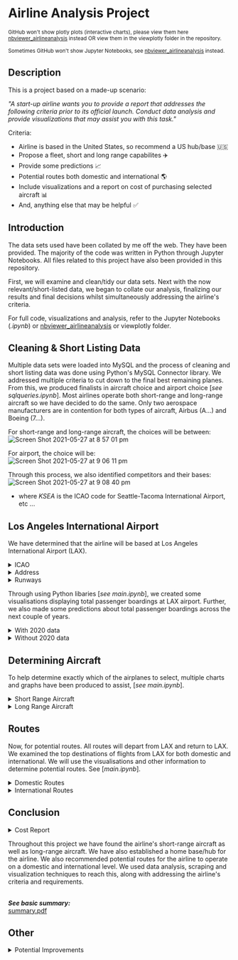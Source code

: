 # Airline Analysis Project


<sup>GitHub won't show plotly plots (interactive charts), please view them here [nbviewer_airlineanalysis]() instead OR view them in the viewplotly folder in the repository.</sup>

<sup>Sometimes GitHub won't show Jupyter Notebooks, see [nbviewer_airlineanalysis]() instead.</sup>



<b>Description</b>
------
This is a project based on a made-up scenario: 

<i>"A start-up airline wants you to provide a report that addresses the following criteria prior to its official launch. Conduct data analysis and provide 
visualizations that may assist you with this task."</i>

Criteria:

- Airline is based in the United States, so recommend a US hub/base 🇺🇸
- Propose a fleet, short and long range capabilites ✈️
- Provide some predictions 📈
- Potential routes both domestic and international 🌎
- Include visualizations and a report on cost of purchasing selected aircraft 📊
- And, anything else that may be helpful ✅

<b>Introduction</b>
------
The data sets used have been collated by me off the web. They have been provided. The majority of the code was written in Python through Jupyter Notebooks.
All files related to this project have also been provided in this repository. 

First, we will examine and clean/tidy our data sets. Next with the now relevant/short-listed data, we began to collate our analysis, finalizing our results and final decisions whilst simultaneously addressing the airline's criteria.

For full code, visualizations and analysis, refer to the Jupyter Notebooks (<i>.ipynb</i>) or [nbviewer_airlineanalysis]() or viewplotly folder.

<b>Cleaning & Short Listing Data</b>
------
Multiple data sets were loaded into MySQL and the process of cleaning and short listing data was done using Python's MySQL Connector library. We addressed multiple criteria to cut down to the final best remaining planes. From this, we produced finalists in aircraft choice and airport choice [<i>see sqlqueries.ipynb</i>]. Most airlines operate both short-range and long-range aircraft so we have decided to do the same. Only two aerospace manufacturers are in contention for both types of aircraft, Airbus (A...) and Boeing (7...).

For short-range and long-range aircraft, the choices will be between:<br>
![Screen Shot 2021-05-27 at 8 57 01 pm](https://user-images.githubusercontent.com/65270652/119814740-16fcd000-bf2e-11eb-85e9-fea0737651ee.png)</br>

For airport, the choice will be:<br>
![Screen Shot 2021-05-27 at 9 06 11 pm](https://user-images.githubusercontent.com/65270652/119815863-5f68bd80-bf2f-11eb-9b34-4ee445547d26.png)</br>

Through this process, we also identified competitors and their bases:<br>
![Screen Shot 2021-05-27 at 9 08 40 pm](https://user-images.githubusercontent.com/65270652/119816153-b79fbf80-bf2f-11eb-85e5-70cf04045547.png)</br>
- where <i>KSEA</i> is the ICAO code for Seattle-Tacoma International Airport, etc ...

<b>Los Angeles International Airport</b>
------
We have determined that the airline will be based at Los Angeles International Airport (LAX). 
<details>
<summary>ICAO</summary>
<p>KLAX</p>
</details>
<details>
<summary>Address</summary>
<p>1 World Way, Los Angeles, CA 90045, United States</p>
<br>
  <img src = https://user-images.githubusercontent.com/65270652/119822596-2df3f000-bf37-11eb-8e25-c93f25f43cde.png>
       </br>
</details>
<details>
<summary>Runways</summary>
<p>4 runways <br>Longest is 12,923ft</br></p>
</details>

Through using Python libaries [<i>see main.ipynb</i>], we created some visualisations displaying total passenger boardings at LAX airport. Further, we also made some predictions about total passenger boardings across the next couple of years.
<details>
<summary>With 2020 data</summary>
<p>Hypothetically, this project is meant to be constructed without COVID-19 but the data available for 2020 includes the impact of COVID-19 on the airline industy. Both charts below, display the spread of total passenger boardings at LAX.</p>
<img src = https://user-images.githubusercontent.com/65270652/119819133-6691ca80-bf33-11eb-9005-b3f055dc2f77.png>
<img src = https://user-images.githubusercontent.com/65270652/119819684-fcc5f080-bf33-11eb-9289-f12d7359acfc.png>

<br>Running a linear regression, we predicted the total passenger boardings for LAX (year 2021 - 2024).</br>
<br>
<img src = https://user-images.githubusercontent.com/65270652/119820325-b02ee500-bf34-11eb-8619-0359d1c31db2.png></br>
<br>
<img src = https://user-images.githubusercontent.com/65270652/119820387-c5a40f00-bf34-11eb-86c3-e38fabb8f9c5.png></br>
- The green fitted line represents the predicted values (extrapolation)
</details>
<details>
  <summary>Without 2020 data</summary>
  <p>Obviously the airline industry took a massive hit due to COVID-19. The 2020 data displays this change. Here, we pretend that COVID never happened. Both charts below, display the spread of total passenger boardings at LAX.</p>
  <img src = https://user-images.githubusercontent.com/65270652/119821347-cd17e800-bf35-11eb-81ad-9b125b0452fe.png>
  <img src = https://user-images.githubusercontent.com/65270652/119821538-05b7c180-bf36-11eb-8866-8f84c77e9c8d.png>
  
  <br>Running a linear regression, we predicted the total passenger boardings for LAX (year 2020 - 2024).</br>
  <br>
  <img src = https://user-images.githubusercontent.com/65270652/119821942-74951a80-bf36-11eb-9343-c998f2be4787.png></br>
  <br>
  <img src = https://user-images.githubusercontent.com/65270652/119822045-9393ac80-bf36-11eb-861c-4bd7669b2d5e.png></br>
  - The green fitted line represents the predicted values (extrapolation)
</details>
  
<b>Determining Aircraft</b>
------
To help determine exactly which of the airplanes to select, multiple charts and graphs have been produced to assist, [<i>see main.ipynb</i>].

<details>
  <summary>Short Range Aircraft</summary>
  <br><i><b>See the following price chart:</b></i></br>
  <br>
  <img src = https://user-images.githubusercontent.com/65270652/119823261-f0dc2d80-bf37-11eb-9d92-f7637b4935c6.png></br>
  <ul>
  <li>We find that Boeing on average is $6.75 million more expensive than Airbus</li></ul>
  
  <br><i><b>See the following range and order numbers interactive graph:</i></b></br>
  <br>
  <img src = https://user-images.githubusercontent.com/65270652/119829990-29333a00-bf3f-11eb-88c5-c11317dab777.png></br>
  <ul>
  <li><i>(LINK) OR viewplotly folder for the full interactive version</i></li>
  <li> <i>Each bubble will show the model, orders, range in nautical miles and price in $1,000,000</i></li>
  </ul>
  
  <br><i><b>See the following seating capacities:</i></b></br>
  <br>
  <img src = https://user-images.githubusercontent.com/65270652/119828090-2f281b80-bf3d-11eb-91be-659591d0a5db.png></br>
  <ul>
  <li>Blue represents Boeing aircraft, and silver for Airbus aircraft</li></ul>
  
  <br><b><i>See the following plot for Max Takeoff Weight and Takeoff Distance:</b></i></br>
  <br>
  <img src = https://user-images.githubusercontent.com/65270652/119828915-ffc5de80-bf3d-11eb-9927-ba6f795de5e5.png></br>
  <ul>
  <li>A large spread between takeoff performances</li></ul>
    
  <br><i><b>See the maximum cruising altitude:</i></b></br>
  <br>
  <img src = https://user-images.githubusercontent.com/65270652/119829300-72cf5500-bf3e-11eb-8c6b-8962a8efbc2d.png></br>
  <ul>
  <li><i>(LINK) OR viewplotly folder for the full interactive version</i></li>
  <li>Boeing airplanes perform better in the air</li></ul>
  
  <br><b><i>Let's examine delivery rates:</b></i></br>
  
```python
#Delivery rate for short-range aircraft 
#
#Implemented through a linked list

class node:
    def __init__(self, data = None):
        self.data = data 
        self.next = None 

class sra:
    def __init__(self):
        self.head = None 

    def showdeliveryrate(self):
        if self.head == None:
            return None

        rates = [str(round(((1172/3857) * 100), 2)) + '%', str(round(((481/3437) * 100), 2)) + '%', str(round(((435/(2135 + 234)) * 100), 2)) + '%']

        traverse = self.head 
        while traverse != None:
            for i in range(3):
                print(traverse.data + rates[i])
                traverse = traverse.next

smallplanes = sra()

smallplanes.head = node('A320neo -> ')
smallplanes1 = node('A321neo -> ')
smallplanes2 = node('737 MAX -> ')

smallplanes.head.next = smallplanes1 
smallplanes1.next = smallplanes2 

smallplanes.showdeliveryrate()
```
<br>
<img src = https://user-images.githubusercontent.com/65270652/119829783-f7ba6e80-bf3e-11eb-8450-a157e32a44c0.png></br>

<br>__Final Decision__</br>

Based on the data we have collected and using the visualizations generated:

- We will recommend the <b>A320neo</b> and the <b>737 MAX 8</b>

The expectation is that for short-range aircraft, they will only be used for domestic flights within the United States. Flight range from LAX to the East coast is at most 2,500 nautical miles so we simply won't need the bigger, more expensive A321neo. Seating is very similar across the A320neo, 737 MAX 8 and 737 MAX 9 airplanes so that wouldn't have much impact. The A320neo is a very popular aircraft based on orders and delivery rate so that was also taken into account. Further, we noticed that Boeing airplanes can reach higher cruising altitudes (increases fuel efficiency) so we decided this would be beneficial. Also, we took into account that Boeing factories are located within the US and purchasing from a US company may have political, economical and goodwill benefits. Selecting the cheapest airplane from both Boeing and Airbus also addresses diversity within the fleet and the airline's needs. Hence, the decision to go with the MAX and the neo.

<br>
<img src = https://user-images.githubusercontent.com/65270652/119915211-5e727300-bfa5-11eb-8b32-8cb42586d911.png></br>

<br>
<img src = https://user-images.githubusercontent.com/65270652/119915321-98dc1000-bfa5-11eb-8150-48876d4cd831.png></br>

<br>
<sub>Credits: Airbus' website, Boeing's website</sub></br>

<br></br>

</details>

<details>
<summary>Long Range Aircraft</summary>
  <br><b><i>See the following price chart:</b></i></br>
<br>
<img src = https://user-images.githubusercontent.com/65270652/119824263-10278a80-bf39-11eb-851c-5c8208524cba.png></br>
<ul>
  <li>We find that Boeing on average is $88.35 million more expensive than Airbus</li></ul>

<br><b><i>See the following range and order numbers interactive graph:</b></i></br>
<br>
<img src = https://user-images.githubusercontent.com/65270652/119831205-62b87500-bf40-11eb-8899-7cf51c3938f4.png></br>
<ul>
  <li><i>(LINK) OR viewplotly folder for the full interactive version</i></li>
  <li><i>Each bubble will show the model, orders, range in nautical miles and price in $1,000,000</i></li></ul>

<br><b><i>See the following seating capacities:</b></i></br>
<br>
<img src = https://user-images.githubusercontent.com/65270652/119831591-c773cf80-bf40-11eb-9b1c-6e36bcc3ad88.png></br>
<ul>
  <li>Blue represents Boeing aircraft, and silver for Airbus aircraft</li></ul>

<br><b><i>See the following plot for Max Takeoff Weight and Takeoff Distance:</b></i></br>
<br>
<img src = https://user-images.githubusercontent.com/65270652/119832136-423cea80-bf41-11eb-9d58-f4f0ed89471b.png></br>
<ul>
  <li> A consistent spread between takeoff performances </li></ul>

<br><b><i>See the maximum cruising altitude:</b></i></br>
<br>
<img src = https://user-images.githubusercontent.com/65270652/119832416-803a0e80-bf41-11eb-84b1-c679d0a9da1a.png></br>
<ul>
  <li><i>(LINK) OR viewplotly folder for the full interactive version</i></li>
  <li>Boeing airplanes perform a bit better in the air</li></ul>

<br><b><i>Let's examine delivery rates:</b></i></br>

```python
#Delivery rate for long-range aircraft 
#
#Implemented through a linked list

class node:
    def __init__(self, data = None):
        self.data = data 
        self.next = None 

class sra:
    def __init__(self):
        self.head = None 

    def showdeliveryrate(self):
        if self.head == None:
            return None

        rates = [str(round(((355/745) * 100), 2)) + '%', str(round(((53/168) * 100), 2)) + '%', str(round(((47/155) * 100), 2)) + '%', str(round(((0/312) * 100), 2)) + '%']

        traverse = self.head 
        while traverse != None:
            for i in range(4):
                print(traverse.data + rates[i])
                traverse = traverse.next

smallplanes = sra()

smallplanes.head = node('A350-900 -> ')
smallplanes1 = node('A350-1000 -> ')
smallplanes2 = node('747-8i -> ')
smallplanes3 = node('777-9X -> ')

smallplanes.head.next = smallplanes1 
smallplanes1.next = smallplanes2
smallplanes2.next = smallplanes3

smallplanes.showdeliveryrate()

```
<br>
<img src = https://user-images.githubusercontent.com/65270652/119832900-f8a0cf80-bf41-11eb-8f63-e6ad4b8b27f4.png></br>

<br>__Final Decision__</br>

Based on the data we have collected and using the visualizations generated:

- We will recommend the <b>A350-1000</b> and the <b>747-8i</b>

The expectation is that long-range aircraft only service international flights. From the price chart, we notice that Boeing is much more expensive on average than Airbus. We decide that the ranges and takeoff performance for all four airplanes are sufficient for potential international routes. Also, LAX's runway length is also sufficient to operate all four airplanes. Seating wise, the 747-8i's capacity is a very attractive and we will recommend to send the 747-8i for the most popular international destinations. Performance in the air with the 747-8i is excellent with its 43,000ft maximum cruising altitude (great of fuel efficiency). Further, we would like to continue the relationship with Boeing as mentioned before. We simply did not select the 777-9X based off no deliveries as the airplane is still in production. The reason we decided to go with the A350-1000 over the -900 is range and capability to hold more weight (or cargo). We would like the airline to keep the possibility of ultra-long haul routes and we believe this will mitigate the need to purchase entirely new aircraft because of the -1000's already extremely long range capability. Choosing from both Airbus and Boeing will allow pilots to easily transition from the A320neo to the A350-1000 and the 737 MAX 8 to the 747-8i when the time comes, reducing training costs. Hence, the decision to go with the 747 and the -1000.

<br>
<img src = https://user-images.githubusercontent.com/65270652/119916861-ab0b7d80-bfa8-11eb-91fc-9e7bf85c8a3c.png></br>

<br>
<img src = https://user-images.githubusercontent.com/65270652/119916889-bc548a00-bfa8-11eb-9984-1381cb6ad98f.png></br>

<br>
<sub>Credits: Airbus' website, Boeing's website</sub></br>

<br></br>

</details>


<b>Routes</b>
------
Now, for potential routes. All routes will depart from LAX and return to LAX. We examined the top destinations of flights from LAX for both domestic and international. We will use the visualisations and other information to determine potential routes. See [<i>main.ipynb</i>].

<details>
  <summary>Domestic Routes</summary>
  <br>
  <i>We highly recommend viewing (LINK) or viewplotly('domesticroutes') for the full interaction version of the following graphs and plots.</i></br>
  <br>The bubbles in the following map of the United States show the top destinations within the US from LAX</br>
  <br>
  <img src = https://user-images.githubusercontent.com/65270652/119919875-b19cf380-bfae-11eb-9edf-6e38f8920854.png></br>
  <ul>
  <li>We see that destinations are somewhat evenly distributed across the country</li>
  <li>Each bubble displays the city of arrival, time of flight in hours (TOF), latitude, longitude and passengers</li>
  <li>A bubble has been generated for LAX just for reference</li>
  <li><i>(LINK) OR viewplotly folder for the full interactive version</i></li>
  
  <i><b>See the bar plot:</i></b>
  <br>
  <img src = https://user-images.githubusercontent.com/65270652/119920584-eb222e80-bfaf-11eb-88fb-9194fc329f75.png></br>
  <ul>
  <li>As expected, major tourist destinations such as New York, Las Vegas and San Francisco are top destinations</li></ul>
  <b><i>Using this, we generate the following:</b></i>
  <br></br>
  
  Destination | Time of Flight | Frequency | Aircraft
  ------|------|------|------
  New York | 5.19 | 4 | A320neo
  San Francisco | 1.13 | 6 | 737 MAX 8 
  Las Vegas | 0.94 | 6 | 737 MAX 8 
  Chicago | 3.8 | 4 | A320neo
  Seattle | 2.3 | 3 | 737 MAX 8
  Dallas | 2.83 | 4 | 737 MAX 8 
  Denver | 2.12 | 3 | 737 MAX 8 
  Honolulu | 5.33 | 3 | A320neo
  Atlanta | 4.12 | 4 | A320neo
  Phoenix | 1.2 | 3 | 737 MAX 8 
  
  <ul>
  <li>NOTE: Time of Flight is in hours</li>
  <li>All destinations include return flights</li>
  <li>A320neo <i>numbers</i> = 15 + [3 (standby aircraft)]= 18</li>
  <li>737 MAX 8 <i>numbers</i> = 25 + [4 (standby aircraft)] = 29</li>
  
  <br>We recommend the airline operating the following flights every day of the week, but frequency should be slightly different each week to free-up aircraft for return flights, maintanence etc.</br>
  
</details>

<details>
  <summary>International Routes</summary>
  <br>
  <i>We highly recommend viewing (LINK) for the full interaction version of the following graphs and plots.</i></br>
  <br>The bubbles in the following map of the Earth show the top international destinations from LAX</br>
  <br>
  <img src = https://user-images.githubusercontent.com/65270652/119922879-0abb5600-bfb4-11eb-95ed-02c4094f9785.png></br>
  <ul>
  <li>We see that destinations are primarily distributed across the Northern Hemisphere</li>
  <li>Each bubble displays the city of arrival, distance, latitude, longitude and passengers</li>
  <li><i>(LINK) OR viewplotly folder for the full interactive version</i></li></ul>
  
  <i><b>See the bar plot:</i></b>
  <br>
  <img src = https://user-images.githubusercontent.com/65270652/119922950-2a527e80-bfb4-11eb-8fc4-2a7f5648fa6c.png></br>
  <ul>
  <li>Majority of international destinations belong in North America and Asia</li></ul>
  <b><i>Using this, we generate the following:</b></i>
  <br></br>
  
  Destination | Time of Flight | Frequency | Aircraft
  ------|------|------|------
  London | 10.82 | 2 | 747-8i
  Seoul | 11.85 | 1 | 747-8i
  Sydney | 14.67 | 1 | A350-1000 
  Hong Kong | 3.8 | 1 | A350-1000
  Paris | 11.23 | 1 | 747-8i
  Toronto | 4.62 | 1 | A350-1000
  Mexico City | 3.52 | 3 | A320neo
  
  <ul>
  <li>NOTE: Time of Flight is in hours</li>
  <li>All destinations include return flights</li>
  <li>747-8i <i>numbers</i> = 4 + [0 (standby aircraft)]= 4</li>
  <li>A350-1000 <i>numbers</i> = 3 + [2 (standby aircraft)] = 5</li>
  <li>A320neo <i>numbers</i> = 3 + [0 (standby aircraft)] = 3</li>
  <li><i>We will use the A320neo for Mexico flights, because it will be too expensive to run frequent long-range aircraft on this route</i></li></ul>

<br>We recommend the airline operating the following flights 4-5-6 days of the week (depending on peak seasons), but frequency should be slightly different each week to free-up aircraft for return flights, maintanence etc.</br>

</details>

<b>Conclusion</b>
------

<details>
  <summary>Cost Report</summary>
  All prices or costs addressed in this project is in $USD (US dollars)
  <br></br>
  
  Model | Price | Quantity | Cost
  ------|------|------|------
  A320neo | $110.6 million | 21 | $2.32 billion
  737 MAX 8 | $124.6 million | 29 | $3.61 billion
  A350-1000 | $366.5 million | 5 | $1.83 billion
  747-8i | $419.4 million | 4 | $1.67 billion
  
  <ul>
    <li> Total cost = $9.43 billion </li></ul>
</details>

Throughout this project we have found the airline's short-range aircraft as well as long-range aircraft. We have also established a home base/hub for the airline. We also recommended potential routes for the airline to operate on a domestic and international level. We used data analysis, scraping and visualization techniques to reach this, along with addressing the airline's criteria and requirements. 

<br><b><i>See basic summary:</i></b></br>
[summary.pdf](https://github.com/darrenlxu/Airline-Analysis-Project/files/6558126/summary.pdf)

<b>Other</b>
------

<details>
  <summary>Potential Improvements</summary>
  <sub>To further improve this project, we can perform deeper analysis and create more extensive models. We can also address factors and criteria such as potential ticket prices, estimated performance and a full competition analysis. More of this may be added in the future to best improve the Airline Analysis Project.</sup>
</details>









